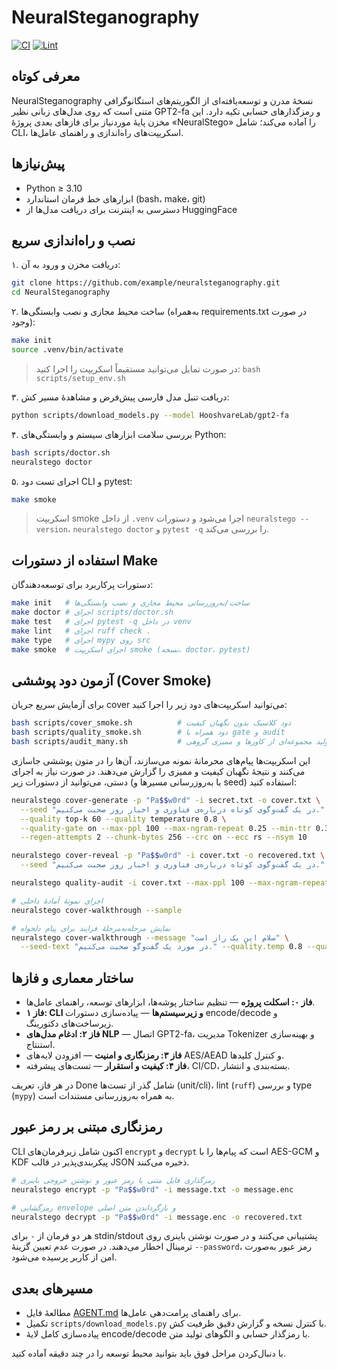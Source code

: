 # NeuralSteganography

[![CI](https://img.shields.io/badge/CI-pending-lightgrey)](https://github.com/example/neuralsteganography/actions)
[![Lint](https://img.shields.io/badge/Lint-ruff%20%26%20mypy-lightgrey)](https://github.com/example/neuralsteganography/actions)

## معرفی کوتاه
NeuralSteganography نسخهٔ مدرن و توسعه‌یافته‌ای از الگوریتم‌های استگانوگرافی متنی است که روی مدل‌های زبانی نظیر GPT2-fa و رمزگذارهای حسابی تکیه دارد. این مخزن پایهٔ موردنیاز برای فازهای بعدی پروژهٔ «NeuralStego» را آماده می‌کند؛ شامل CLI، اسکریپت‌های راه‌اندازی و راهنمای عامل‌ها.

## پیش‌نیازها
- Python ≥ 3.10
- ابزارهای خط فرمان استاندارد (bash، make، git)
- دسترسی به اینترنت برای دریافت مدل‌ها از HuggingFace

## نصب و راه‌اندازی سریع
۱. دریافت مخزن و ورود به آن:

```bash
git clone https://github.com/example/neuralsteganography.git
cd NeuralSteganography
```

۲. ساخت محیط مجازی و نصب وابستگی‌ها (به‌همراه requirements.txt در صورت وجود):

```bash
make init
source .venv/bin/activate
```

> در صورت تمایل می‌توانید مستقیماً اسکریپت را اجرا کنید: `bash scripts/setup_env.sh`

۳. دریافت تنبل مدل فارسی پیش‌فرض و مشاهدهٔ مسیر کش:

```bash
python scripts/download_models.py --model HooshvareLab/gpt2-fa
```

۴. بررسی سلامت ابزارهای سیستم و وابستگی‌های Python:

```bash
bash scripts/doctor.sh
neuralstego doctor
```

۵. اجرای تست دود CLI و pytest:

```bash
make smoke
```

> اسکریپت smoke از داخل `.venv` اجرا می‌شود و دستورات `neuralstego --version`، `neuralstego doctor` و `pytest -q` را بررسی می‌کند.

## استفاده از دستورات Make
دستورات پرکاربرد برای توسعه‌دهندگان:

```bash
make init   # ساخت/به‌روزرسانی محیط مجازی و نصب وابستگی‌ها
make doctor # اجرای scripts/doctor.sh
make test   # اجرای pytest -q در داخل venv
make lint   # اجرای ruff check .
make type   # اجرای mypy روی src
make smoke  # اجرای اسکریپت smoke (نسخه، doctor، pytest)
```

## آزمون دود پوششی (Cover Smoke)
برای آزمایش سریع جریان cover می‌توانید اسکریپت‌های دود زیر را اجرا کنید:

```bash
bash scripts/cover_smoke.sh          # دود کلاسیک بدون نگهبان کیفیت
bash scripts/quality_smoke.sh        # دود همراه با gate و audit
bash scripts/audit_many.sh           # تولید مجموعه‌ای از کاورها و ممیزی گروهی
```

این اسکریپت‌ها پیام‌های محرمانهٔ نمونه می‌سازند، آن‌ها را در متون پوششی جاسازی می‌کنند و نتیجهٔ نگهبان کیفیت و ممیزی را گزارش می‌دهند. در صورت نیاز به اجرای دستی، می‌توانید از دستورات زیر (با به‌روزرسانی مسیرها و seed) استفاده کنید:

```bash
neuralstego cover-generate -p "Pa$$w0rd" -i secret.txt -o cover.txt \
  --seed "در یک گفت‌وگوی کوتاه درباره‌ی فناوری و اخبار روز صحبت می‌کنیم." \
  --quality top-k 60 --quality temperature 0.8 \
  --quality-gate on --max-ppl 100 --max-ngram-repeat 0.25 --min-ttr 0.30 \
  --regen-attempts 2 --chunk-bytes 256 --crc on --ecc rs --nsym 10

neuralstego cover-reveal -p "Pa$$w0rd" -i cover.txt -o recovered.txt \
  --seed "در یک گفت‌وگوی کوتاه درباره‌ی فناوری و اخبار روز صحبت می‌کنیم."

neuralstego quality-audit -i cover.txt --max-ppl 100 --max-ngram-repeat 0.25 --min-ttr 0.30

# اجرای نمونهٔ آمادهٔ داخلی
neuralstego cover-walkthrough --sample

# نمایش مرحله‌به‌مرحلهٔ فرایند برای پیام دلخواه
neuralstego cover-walkthrough --message "سلام این یک راز است" \
  --seed-text "در مورد یک گفت‌وگو صحبت می‌کنیم." --quality.temp 0.8 --quality.top_p 0.9
```

## ساختار معماری و فازها
- **فاز ۰: اسکلت پروژه** — تنظیم ساختار پوشه‌ها، ابزارهای توسعه، راهنمای عامل‌ها.
- **فاز ۱: CLI و زیرسیستم‌ها** — پیاده‌سازی دستورات encode/decode و زیرساخت‌های دکتورینگ.
- **فاز ۲: ادغام مدل‌های NLP** — اتصال GPT2-fa، مدیریت Tokenizer و بهینه‌سازی استنتاج.
- **فاز ۳: رمزنگاری و امنیت** — افزودن لایه‌های AES/AEAD و کنترل کلیدها.
- **فاز ۴: کیفیت و استقرار** — تست‌های پیشرفته، CI/CD، بسته‌بندی و انتشار.

در هر فاز، تعریف Done شامل گذر از تست‌ها (unit/cli)، lint (`ruff`) و بررسی type (`mypy`) به همراه به‌روزرسانی مستندات است.

## رمزنگاری مبتنی بر رمز عبور
CLI اکنون شامل زیر‌فرمان‌های `encrypt` و `decrypt` است که پیام‌ها را با AES-GCM و KDF پیکربندی‌پذیر در قالب JSON ذخیره می‌کنند.

```bash
# رمزگذاری فایل متنی با رمز عبور و نوشتن خروجی باینری
neuralstego encrypt -p "Pa$$w0rd" -i message.txt -o message.enc

# رمزگشایی envelope و بازگرداندن متن اصلی
neuralstego decrypt -p "Pa$$w0rd" -i message.enc -o recovered.txt
```

هر دو فرمان از `-` برای stdin/stdout پشتیبانی می‌کنند و در صورت نوشتن باینری روی ترمینال اخطار می‌دهند. در صورت عدم تعیین گزینهٔ `--password`، رمز عبور به‌صورت امن از کاربر پرسیده می‌شود.

## مسیرهای بعدی
- مطالعهٔ فایل [AGENT.md](AGENT.md) برای راهنمای پرامت‌دهی عامل‌ها.
- تکمیل `scripts/download_models.py` با کنترل نسخه و گزارش دقیق ظرفیت کش.
- پیاده‌سازی کامل لایهٔ encode/decode با رمزگذار حسابی و الگوهای تولید متن.

با دنبال‌کردن مراحل فوق باید بتوانید محیط توسعه را در چند دقیقه آماده کنید.
